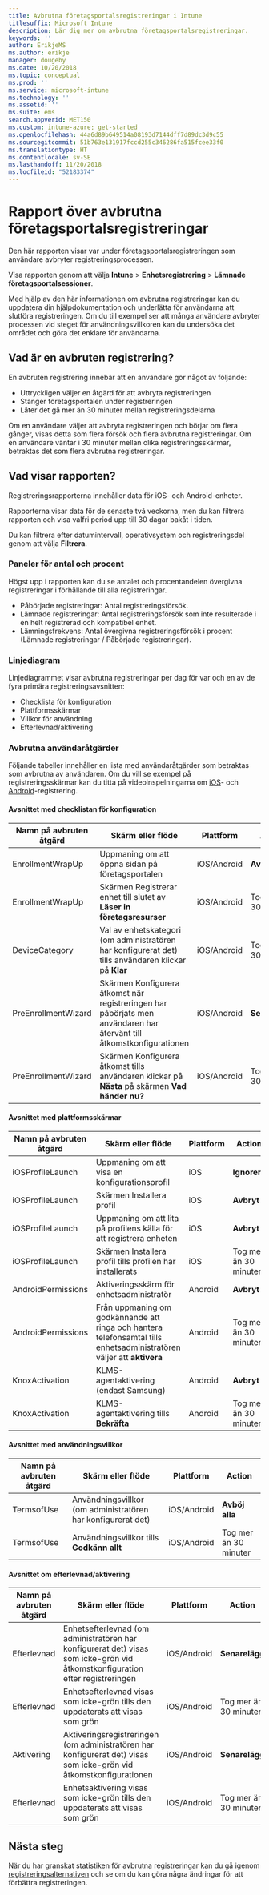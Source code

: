 ```yaml
---
title: Avbrutna företagsportalsregistreringar i Intune
titlesuffix: Microsoft Intune
description: Lär dig mer om avbrutna företagsportalsregistreringar.
keywords: ''
author: ErikjeMS
ms.author: erikje
manager: dougeby
ms.date: 10/20/2018
ms.topic: conceptual
ms.prod: ''
ms.service: microsoft-intune
ms.technology: ''
ms.assetid: ''
ms.suite: ems
search.appverid: MET150
ms.custom: intune-azure; get-started
ms.openlocfilehash: 44a6d89b649514a08193d7144dff7d89dc3d9c55
ms.sourcegitcommit: 51b763e131917fccd255c346286fa515fcee33f0
ms.translationtype: HT
ms.contentlocale: sv-SE
ms.lasthandoff: 11/20/2018
ms.locfileid: "52183374"
---
```

# <a name="company-portal-abandonment-report"></a>Rapport över avbrutna företagsportalsregistreringar

Den här rapporten visar var under företagsportalsregistreringen som användare avbryter registreringsprocessen.

Visa rapporten genom att välja **Intune** > **Enhetsregistrering** > **Lämnade företagsportalsessioner**.

Med hjälp av den här informationen om avbrutna registreringar kan du uppdatera din hjälpdokumentation och underlätta för användarna att slutföra registreringen. Om du till exempel ser att många användare avbryter processen vid steget för användningsvillkoren kan du undersöka det området och göra det enklare för användarna.

## <a name="what-is-abandonment"></a>Vad är en avbruten registrering?

En avbruten registrering innebär att en användare gör något av följande:

-   Uttryckligen väljer en åtgärd för att avbryta registreringen
-   Stänger företagsportalen under registreringen
-   Låter det gå mer än 30 minuter mellan registreringsdelarna

Om en användare väljer att avbryta registreringen och börjar om flera gånger, visas detta som flera försök och flera avbrutna registreringar. Om en användare väntar i 30 minuter mellan olika registreringsskärmar, betraktas det som flera avbrutna registreringar.

## <a name="what-does-the-report-show"></a>Vad visar rapporten?

Registreringsrapporterna innehåller data för iOS- och Android-enheter.

Rapporterna visar data för de senaste två veckorna, men du kan filtrera rapporten och visa valfri period upp till 30 dagar bakåt i tiden.

Du kan filtrera efter datumintervall, operativsystem och registreringsdel genom att välja **Filtrera**.

### <a name="number-and-percentage-tiles"></a>Paneler för antal och procent

Högst upp i rapporten kan du se antalet och procentandelen övergivna registreringar i förhållande till alla registreringar.

-   Påbörjade registreringar: Antal registreringsförsök.
-   Lämnade registreringar: Antal registreringsförsök som inte resulterade i en helt registrerad och kompatibel enhet.
-   Lämningsfrekvens: Antal övergivna registreringsförsök i procent (Lämnade registreringar / Påbörjade registreringar).

### <a name="line-graph"></a>Linjediagram

Linjediagrammet visar avbrutna registreringar per dag för var och en av de fyra primära registreringsavsnitten:

-   Checklista för konfiguration
-   Plattformsskärmar
-   Villkor för användning
-   Efterlevnad/aktivering

### <a name="user-abandonment-actions"></a>Avbrutna användaråtgärder

Följande tabeller innehåller en lista med användaråtgärder som betraktas som avbrutna av användaren. Om du vill se exempel på registreringsskärmar kan du titta på videoinspelningarna om [iOS](https://channel9.msdn.com/Series/IntuneEnrollment/iOS-Enrollment)- och [Android](https://channel9.msdn.com/Series/IntuneEnrollment/Android-Enrollment)-registrering. 


#### <a name="setup-checklist-section"></a>Avsnittet med checklistan för konfiguration

| Namn på avbruten åtgärd | Skärm eller flöde | Plattform | Action |
| ---- |---- |---- |---- |
| EnrollmentWrapUp | Uppmaning om att öppna sidan på företagsportalen | iOS/Android | **Avbryt** |
| EnrollmentWrapUp | Skärmen Registrerar enhet till slutet av **Läser in företagsresurser** | iOS/Android | Tog mer än 30 minuter |
| DeviceCategory | Val av enhetskategori (om administratören har konfigurerat det) tills användaren klickar på **Klar** | iOS/Android | Tog mer än 30 minuter |
| PreEnrollmentWizard | Skärmen Konfigurera åtkomst när registreringen har påbörjats men användaren har återvänt till åtkomstkonfigurationen | iOS/Android| **Senarelägg** |
| PreEnrollmentWizard | Skärmen Konfigurera åtkomst tills användaren klickar på **Nästa** på skärmen **Vad händer nu?** | iOS/Android | Tog mer än 30 minuter |

#### <a name="platform-screens-section"></a>Avsnittet med plattformsskärmar

| Namn på avbruten åtgärd | Skärm eller flöde | Plattform | Action |
| ---- |---- |---- |---- |
| iOSProfileLaunch | Uppmaning om att visa en konfigurationsprofil | iOS | **Ignorera** |
| iOSProfileLaunch | Skärmen Installera profil | iOS | **Avbryt** |
| iOSProfileLaunch | Uppmaning om att lita på profilens källa för att registrera enheten | iOS | **Avbryt** |
| iOSProfileLaunch | Skärmen Installera profil tills profilen har installerats | iOS | Tog mer än 30 minuter |
| AndroidPermissions | Aktiveringsskärm för enhetsadministratör | Android | **Avbryt** |
| AndroidPermissions | Från uppmaning om godkännande att ringa och hantera telefonsamtal tills enhetsadministratören väljer att **aktivera** | Android | Tog mer än 30 minuter |
| KnoxActivation | KLMS-agentaktivering (endast Samsung) | Android| **Avbryt** |
| KnoxActivation | KLMS-agentaktivering tills **Bekräfta** | Android | Tog mer än 30 minuter|

#### <a name="terms-of-use-section"></a>Avsnittet med användningsvillkor

| Namn på avbruten åtgärd | Skärm eller flöde | Plattform | Action |
| ---- |---- |---- |---- |
| TermsofUse | Användningsvillkor (om administratören har konfigurerat det) | iOS/Android | **Avböj alla** |
| TermsofUse | Användningsvillkor tills **Godkänn allt** | iOS/Android | Tog mer än 30 minuter |

#### <a name="complianceactivation-section"></a>Avsnittet om efterlevnad/aktivering

| Namn på avbruten åtgärd | Skärm eller flöde | Plattform | Action |
| ---- |---- |---- |---- |
| Efterlevnad | Enhetsefterlevnad (om administratören har konfigurerat det) visas som icke-grön vid åtkomstkonfiguration efter registreringen| iOS/Android | **Senarelägg** |
| Efterlevnad | Enhetsefterlevnad visas som icke-grön tills den uppdaterats att visas som grön | iOS/Android | Tog mer än 30 minuter |
| Aktivering | Aktiveringsregistreringen (om administratören har konfigurerat det) visas som icke-grön vid åtkomstkonfigurationen | iOS/Android | **Senarelägg** |
| Efterlevnad | Enhetsaktivering visas som icke-grön tills den uppdaterats att visas som grön | iOS/Android | Tog mer än 30 minuter |

## <a name="next-steps"></a>Nästa steg

När du har granskat statistiken för avbrutna registreringar kan du gå igenom [registreringsalternativen](enrollment-options.md) och se om du kan göra några ändringar för att förbättra registreringen.